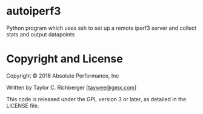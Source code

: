 # autoiperf3

Python program which uses ssh to set up a remote iperf3 server and collect stats and output datapoints

# Copyright and License

Copyright © 2018 Absolute Performance, Inc

Written by Taylor C. Richberger [taywee@gmx.com]

This code is released under the GPL version 3 or later, as detailed in the
LICENSE file.

